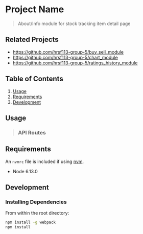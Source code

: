 # Project Name

> About/Info module for stock tracking item detail page

## Related Projects

  - https://github.com/hrsf113-group-5/buy_sell_module
  - https://github.com/hrsf113-group-5/chart_module
  - https://github.com/hrsf113-group-5/ratings_history_module

## Table of Contents

1. [Usage](#Usage)
1. [Requirements](#requirements)
1. [Development](#development)

## Usage

> ### API Routes

## Requirements

An `nvmrc` file is included if using [nvm](https://github.com/creationix/nvm).

- Node 6.13.0

## Development

### Installing Dependencies

From within the root directory:

```sh
npm install -g webpack
npm install
```

